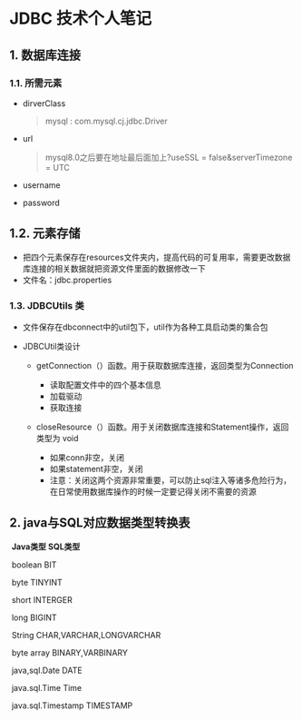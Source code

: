 # JDBC 技术个人笔记



## 1. 数据库连接

### 1.1. 所需元素

* dirverClass

  > mysql : com.mysql.cj.jdbc.Driver

* url

  > mysql8.0之后要在地址最后面加上?useSSL = false&serverTimezone = UTC

* username

* password

## 1.2. 元素存储

* 把四个元素保存在resources文件夹内，提高代码的可复用率，需要更改数据库连接的相关数据就把资源文件里面的数据修改一下
* 文件名：jdbc.properties

### 1.3. JDBCUtils 类

* 文件保存在dbconnect中的util包下，util作为各种工具启动类的集合包



* JDBCUtil类设计

  * getConnection（）函数。用于获取数据库连接，返回类型为Connection

    * 读取配置文件中的四个基本信息
    * 加载驱动
    * 获取连接

  * closeResource（）函数。用于关闭数据库连接和Statement操作，返回类型为 void

    * 如果conn非空，关闭
    * 如果statement非空，关闭
    * 注意：关闭这两个资源非常重要，可以防止sql注入等诸多危险行为，在日常使用数据库操作的时候一定要记得关闭不需要的资源

    

## 2. java与SQL对应数据类型转换表



​						**Java类型**					**SQL类型**

​						boolean					 BIT

​						byte						    TINYINT

​						short						   INTERGER

​						long							 BIGINT

​						String						  CHAR,VARCHAR,LONGVARCHAR

​						byte array				   BINARY,VARBINARY

​						java,sql.Date			   DATE

​						java.sql.Time			   Time

​						java.sql.Timestamp	TIMESTAMP 